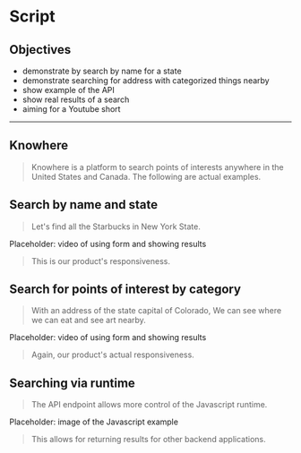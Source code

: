 # Script

## Objectives

- demonstrate by search by name for a state
- demonstrate searching for address with categorized things nearby
- show example of the API
- show real results of a search
- aiming for a Youtube short

---

## Knowhere

> Knowhere is a platform to search points of interests anywhere in the United
> States and Canada. The following are actual examples.

## Search by name and state

> Let's find all the Starbucks in New York State.

Placeholder: video of using form and showing results

> This is our product's responsiveness.

## Search for points of interest by category

> With an address of the state capital of Colorado, We can see where we can eat
> and see art nearby.

Placeholder: video of using form and showing results

> Again, our product's actual responsiveness.

## Searching via runtime

> The API endpoint allows more control of the Javascript runtime.

Placeholder: image of the Javascript example

> This allows for returning results for other backend applications.
